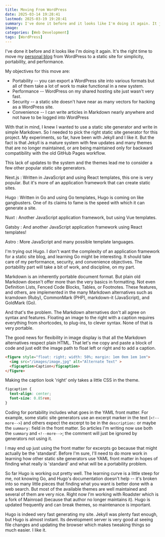 ```yaml
---
title: Moving From WordPress
date: 2025-03-14 19:28:41
lastmod: 2025-03-19 19:28:41
summary: I've done it before and it looks like I'm doing it again. It just may be the right time to move my [personal blog](https://www.bobrockefeller.com) from WordPress to a static site for simplicity, portablity, and performance.
image:
categories: [Web Development]
tags: [WordPress]
---
```


I've done it before and it looks like I'm doing it again. It's the right time to move my [personal blog](https://www.bobrockefeller.com) from WordPress to a static site for simplicity, portability, and performance.

<!--more-->

My objectives for this move are:

- Portability -- you can export a WordPress site into various formats but all of them take a lot of work to make functional in a new system.
- Performance -- WordPress on my shared hosting site just wasn't very fast.
- Security -- a static site doesn't have near as many vectors for hacking as a WordPress site.
- Convenience -- I can write articles in Markdown nearly anywhere and not have to be logged into WordPress

With that in mind, I knew I wanted to use a static site generator and write in simple Markdown. So I needed to pick the right static site generator for this project. My experiments, so far, have been with Jekyll and I like it. But the fact is that Jekyll is a mature system with few updates and many themes that are no longer maintained, or are being maintained only for backward compatibility with the old GitHub Pages workflow.

This lack of updates to the system and the themes lead me to consider a few other popular static site generators.

Next.js
: Written in JavaScript and using React templates, this one is very popular. But it's more of an application framework that can create static sites.

Hugo
: Written in Go and using Go templates, Hugo is coming on like gangbusters. One of its claims to fame is the speed with which it can generate a site.

Nuxt
: Another JavaScript application framework, but using Vue templates.

Gatsby
: And another JavaScript application framework using React templates!

Astro
: More JavaScript and many possible template languages.

I'm trying out Hugo. I don't want the complexity of an application framework for a static site blog, and learning Go might be interesting. It should take care of my performance, security, and convenience objectives. The portability part will take a bit of work, and discipline, on my part.

Markdown is an inherently portable document format. But plain old Markdown doesn't offer more than the very basics in formatting. Not even Definition Lists, Fenced Code Blocks, Tables, or Footnotes. These features, and others, are implemented in the many Markdown alternatives such as kramdown (Ruby), CommonMark (PHP), markdown-it (JavaScript), and GoldMark (Go).

And that's the problem. The Markdown alternatives don't all agree on syntax and features. Floating an image to the right with a caption requires everything from shortcodes, to plug-ins, to clever syntax. None of that is very portable.

The good news for flexibility in image display is that all the Markdown alternatives respect plain HTML. That let's me copy and paste a block of code and just edit the image path to float left or right and to add a caption.

```HTML
<figure style="float: right; width: 50%; margin: 1em 0em 1em 1em">
  <img src="/images/image,jpg" alt="Alternate Text" >
  <figcaption>Caption</figcaption>
</figure>
```

Making the caption look 'right' only takes a little CSS in the theme.

```CSS
figcaption {
  text-align: center;
  font-size: 0.85rem;
}
```

Coding for portability includes what goes in the YAML front matter. For example, some static site generators use an excerpt marker in the text (`<!--more-->`) and others expect the excerpt to be in the `description:` or maybe the `summary:` field in the front matter. So articles I'm writing now use both the `summary` and `<!--more-->`; the comment will just be ignored by generators not using it.

I may end up just using the front matter for excerpts go because that might actually be the 'standard'. Before I'm sure, I'll need to do more work in learning how other static site generators use YAML front matter in hopes of finding what really is 'standard' and what will be a portability problem.

So far Hugo is working out pretty well. The learning curve is a little steep for me, not knowing Go, and Hugo's documentation doesn't help -- it's broken into so many little pieces that finding what you want is better done with a web search. But most of the available themes are well maintained and several of them are very nice. Right now I'm working with Roadster which is a fork of Mainroad (because that author no longer maintains it). Hugo is updated frequently and can break themes, so maintenance is important.

Hugo is indeed very fast generating my site. Jekyll was plenty fast enough, but Hugo is almost instant. Its development server is very good at seeing file changes and updating the browser which makes tweaking things so much easier. I like it.
